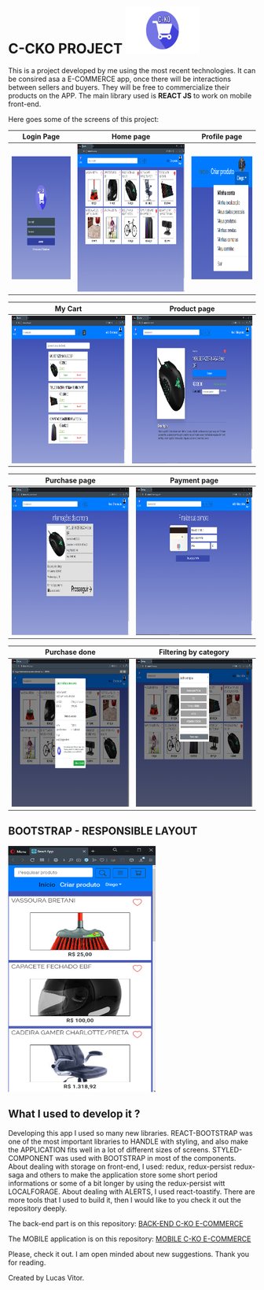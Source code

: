 # C-CKO PROJECT <img src="src/assets/Cko_logo.png" width=150 height=95>

This is a project developed by me using the most recent technologies.
It can be consired asa a E-COMMERCE app, once there will be interactions between sellers and buyers.
They will be free to commercialize their products on the APP.
The main library used is **REACT JS** to work on mobile front-end.

Here goes some of the screens of this project:

| Login Page | Home page | Profile page |
| --- | --- | --- |
| <img src="src/assets/Project_images/login.PNG" height=250  width=250> | <img src="src/assets/Project_images/1.PNG" height=300 width=500> | <img src="src/assets/Project_images/9.PNG"  height=250 width=250>


| My Cart | Product page |
| --- | --- | 
| <img src="src/assets/Project_images/2.PNG" height=300  width=500> | <img src="src/assets/Project_images/3.PNG" height=300 width=500> |


| Purchase page | Payment page |
| --- | --- | 
| <img src="src/assets/Project_images/5.PNG" height=300  width=500> | <img src="src/assets/Project_images/6.PNG" height=300 width=500> |


| Purchase done | Filtering by category |
| --- | --- | 
| <img src="src/assets/Project_images/7.png" height=300  width=500> | <img src="src/assets/Project_images/10.PNG" height=300 width=500> |


## BOOTSTRAP - RESPONSIBLE LAYOUT 

<img src="src/assets/Project_images/11.PNG" height=500  width=300>


## What I used to develop it ?

Developing this app I used so many new libraries.
REACT-BOOTSTRAP was one of the most important libraries to HANDLE with styling, and also make the APPLICATION fits well in a lot of different sizes of screens.
STYLED-COMPONENT was used with BOOTSTRAP in most of the components.
About dealing with storage on front-end, I used: redux, redux-persist redux-saga and others to make the application store some short period informations or some of a bit longer by using the redux-persist witt LOCALFORAGE.
About dealing with ALERTS, I used react-toastify.
There are more tools that I used to build it, then I would like to you check it out the repository deeply.


The back-end part is on this repository:
[BACK-END C-KO E-COMMERCE](https://github.com/lucascicco/POSTGRES-BACK-END-CKO-PROJECT)


The MOBILE application is on this repository:
[MOBILE C-KO E-COMMERCE](https://github.com/lucascicco/C-KO-E-COMMERCE-REACT-NATIVE-APP)

Please, check it out. 
I am open minded about new suggestions.
Thank you for reading.

Created by Lucas Vitor.
